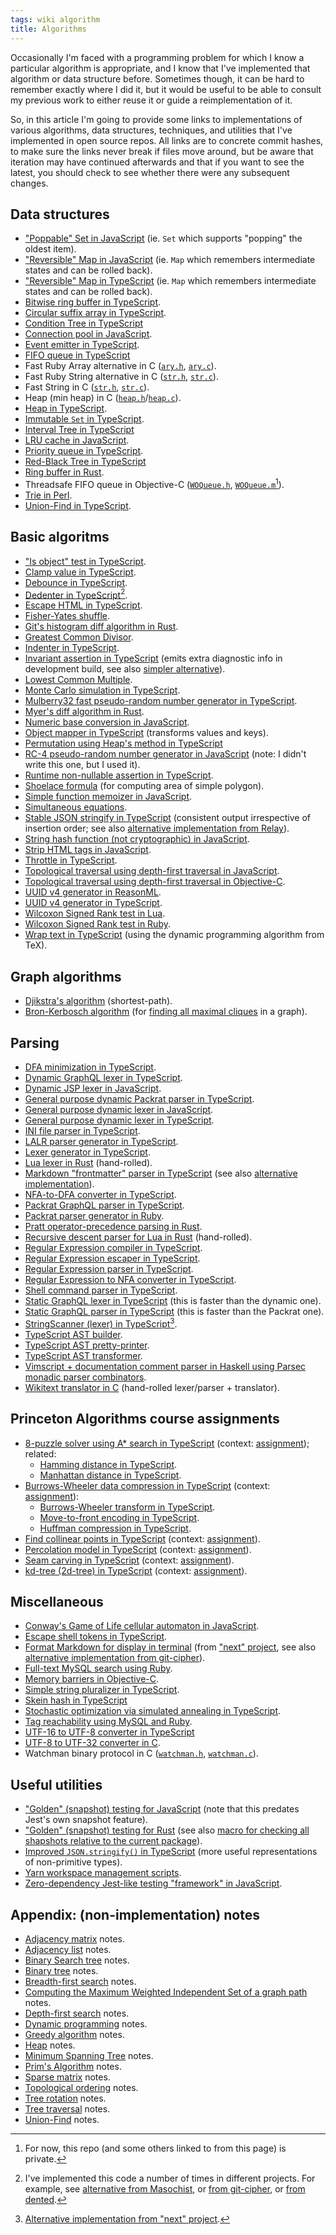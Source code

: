 ```yaml
---
tags: wiki algorithm
title: Algorithms
---
```


Occasionally I'm faced with a programming problem for which I know a particular algorithm is appropriate, and I know that I've implemented that algorithm or data structure before. Sometimes though, it can be hard to remember exactly where I did it, but it would be useful to be able to consult my previous work to either reuse it or guide a reimplementation of it.

So, in this article I'm going to provide some links to implementations of various algorithms, data structures, techniques, and utilities that I've implemented in open source repos. All links are to concrete commit hashes, to make sure the links never break if files move around, but be aware that iteration may have continued afterwards and that if you want to see the latest, you should check to see whether there were any subsequent changes.

## Data structures

-   ["Poppable" Set in JavaScript](https://github.com/wincent/masochist/blob/2872a7b46039c2ef708e47f214e94e5167a341b4/src/server/redis/RedisConnectionPool.js#L3-L10) (ie. `Set` which supports "popping" the oldest item).
-   ["Reversible" Map in JavaScript](https://github.com/liferay/liferay-frontend-projects/blob/8271bd2398fa26c4987cbd8426615bcb22ee1507/projects/npm-tools/packages/npm-scripts/src/jsp/ReversibleMap.js) (ie. `Map` which remembers intermediate states and can be rolled back).
-   ["Reversible" Map in TypeScript](https://github.com/wincent/masochist/blob/7062569bf698cc42ad9be02310751bdaf5d59d0e/packages/legacy/src/lexer/ReversibleMap.ts) (ie. `Map` which remembers intermediate states and can be rolled back).
-   [Bitwise ring buffer in TypeScript](https://github.com/wincent/algorithms/blob/8f1511cb40ea416234b21193fdc3b8323f666ba7/src/RingBuffer.ts).
-   [Circular suffix array in TypeScript](https://github.com/wincent/algorithms/blob/8f1511cb40ea416234b21193fdc3b8323f666ba7/src/CircularSuffixArray.ts).
-   [Condition Tree in TypeScript](https://github.com/wincent/masochist/blob/7062569bf698cc42ad9be02310751bdaf5d59d0e/packages/lexer/src/ConditionTree.ts)
-   [Connection pool in JavaScript](https://github.com/wincent/masochist/blob/2872a7b46039c2ef708e47f214e94e5167a341b4/src/server/redis/RedisConnectionPool.js#L12-L50).
-   [Event emitter in TypeScript](https://github.com/wincent/js/blob/7477dc15b134bb72210b860efa4d0bbc9e118fb8/packages/event-emitter/src/index.ts).
-   [FIFO queue in TypeScript](https://github.com/wincent/masochist/blob/7062569bf698cc42ad9be02310751bdaf5d59d0e/packages/common/src/Queue.ts)
-   Fast Ruby Array alternative in C ([`ary.h`](https://github.com/wincent/wikitext/blob/1c1ef9affa4633e6c169a9c1c8e9b2aee11c3679/ext/wikitext/ary.h), [`ary.c`](https://github.com/wincent/wikitext/blob/1c1ef9affa4633e6c169a9c1c8e9b2aee11c3679/ext/wikitext/ary.c)).
-   Fast Ruby String alternative in C ([`str.h`](https://github.com/wincent/wikitext/blob/1c1ef9affa4633e6c169a9c1c8e9b2aee11c3679/ext/wikitext/str.h), [`str.c`](https://github.com/wincent/wikitext/blob/1c1ef9affa4633e6c169a9c1c8e9b2aee11c3679/ext/wikitext/str.c)).
-   Fast String in C ([`str.h`](https://github.com/wincent/command-t/blob/459e9c6e7d5bd8f559bbf8101869d0c9e800b154/lua/wincent/commandt/lib/str.h), [`str.c`](https://github.com/wincent/command-t/blob/459e9c6e7d5bd8f559bbf8101869d0c9e800b154/lua/wincent/commandt/lib/str.c)).
-   Heap (min heap) in C ([`heap.h`](https://github.com/wincent/command-t/blob/459e9c6e7d5bd8f559bbf8101869d0c9e800b154/lua/wincent/commandt/lib/heap.h)/[`heap.c`](https://github.com/wincent/command-t/blob/459e9c6e7d5bd8f559bbf8101869d0c9e800b154/lua/wincent/commandt/lib/heap.c)).
-   [Heap in TypeScript](https://github.com/wincent/algorithms/blob/0eb10c7ddab759636eddf7d41c3f22c852691288/ts/src/Heap.ts).
-   [Immutable `Set` in TypeScript](https://github.com/wincent/js/blob/7477dc15b134bb72210b860efa4d0bbc9e118fb8/packages/frozen-set/src/index.ts).
-   [Interval Tree in TypeScript](https://github.com/wincent/masochist/blob/7062569bf698cc42ad9be02310751bdaf5d59d0e/packages/lexer/src/IntervalTree.ts)
-   [LRU cache in JavaScript](https://github.com/wincent/masochist/blob/2872a7b46039c2ef708e47f214e94e5167a341b4/src/common/LRUCache.js).
-   [Priority queue in TypeScript](https://github.com/wincent/algorithms/blob/0eb10c7ddab759636eddf7d41c3f22c852691288/ts/src/MinPQ.ts).
-   [Red-Black Tree in TypeScript](https://github.com/wincent/masochist/blob/7062569bf698cc42ad9be02310751bdaf5d59d0e/packages/lexer/src/RedBlackTree.ts)
-   [Ring buffer in Rust](https://github.com/wincent/docvim/blob/426bdaa38b2c9d6f71d27f2b52139d1292a9dafb/libs/docvim_diff/src/ring_buffer.rs).
-   Threadsafe FIFO queue in Objective-C ([`WOQueue.h`](https://github.com/wincent/WOCommon/blob/5d482f6e8e7b05b7982f8fc3ba85929c9ea65b6a/WOQueue.h), [`WOQueue.m`](https://github.com/wincent/WOCommon/blob/5d482f6e8e7b05b7982f8fc3ba85929c9ea65b6a/WOQueue.m)[^private]).
-   [Trie in Perl](https://github.com/git/git/blob/a6a323b31e2bcbac2518bddec71ea7ad558870eb/git-add--interactive.perl#L372-L434).
-   [Union-Find in TypeScript](https://github.com/wincent/algorithms/blob/b2be0a285a708b81973382f8d5de236ad1b069d4/src/UnionFind.ts).

[^private]: For now, this repo (and some others linked to from this page) is private.

## Basic algoritms

-   ["Is object" test in TypeScript](https://github.com/wincent/js/blob/7477dc15b134bb72210b860efa4d0bbc9e118fb8/packages/is-object/src/index.ts).
-   [Clamp value in TypeScript](https://github.com/wincent/js/blob/7477dc15b134bb72210b860efa4d0bbc9e118fb8/packages/clamp/src/index.ts).
-   [Debounce in TypeScript](https://github.com/wincent/js/blob/7477dc15b134bb72210b860efa4d0bbc9e118fb8/packages/debounce/src/index.ts).
-   [Dedenter in TypeScript](https://github.com/wincent/js/blob/7477dc15b134bb72210b860efa4d0bbc9e118fb8/packages/dedent/src/index.ts)[^dedent].
-   [Escape HTML in TypeScript](https://github.com/wincent/js/blob/7477dc15b134bb72210b860efa4d0bbc9e118fb8/packages/escape-html/src/index.ts).
-   [Fisher-Yates shuffle](https://github.com/wincent/conway/blob/deeb4930a290821eeb42c18f78b5a3c7731ad947/life.js#L106-L121).
-   [Git's histogram diff algorithm in Rust](https://github.com/wincent/docvim/blob/426bdaa38b2c9d6f71d27f2b52139d1292a9dafb/libs/docvim_diff/src/histogram.rs).
-   [Greatest Common Divisor](https://github.com/wincent/advent-of-code/blob/ebfbcaef9cc14cf989b1da1d91a59ec0020cde52/2023/08/2/index.ts#L62-L74).
-   [Indenter in TypeScript](https://github.com/wincent/js/tree/7477dc15b134bb72210b860efa4d0bbc9e118fb8/packages/indent).
-   [Invariant assertion in TypeScript](https://github.com/wincent/js/blob/7477dc15b134bb72210b860efa4d0bbc9e118fb8/packages/invariant/src/index.ts) (emits extra diagnostic info in development build, see also [simpler alternative](https://github.com/wincent/masochist/blob/7062569bf698cc42ad9be02310751bdaf5d59d0e/packages/common/src/invariant.ts)).
-   [Lowest Common Multiple](https://github.com/wincent/advent-of-code/blob/ebfbcaef9cc14cf989b1da1d91a59ec0020cde52/2023/08/2/index.ts#L75-L85).
-   [Monte Carlo simulation in TypeScript](https://github.com/wincent/algorithms/blob/b2be0a285a708b81973382f8d5de236ad1b069d4/src/montecarlo.ts).
-   [Mulberry32 fast pseudo-random number generator in TypeScript](https://github.com/wincent/next/blob/490b78ec0dac0209703a04134978be445cbc2d17/src/util/mulberry32.ts).
-   [Myer's diff algorithm in Rust](https://github.com/wincent/docvim/blob/426bdaa38b2c9d6f71d27f2b52139d1292a9dafb/libs/docvim_diff/src/myers.rs).
-   [Numeric base conversion in JavaScript](https://github.com/wincent/hextrapolate/blob/dd2bd86d8269ea3af049d5881f47a817db1e2072/src/convert.js).
-   [Object mapper in TypeScript](https://github.com/wincent/masochist/blob/7062569bf698cc42ad9be02310751bdaf5d59d0e/packages/common/src/objectMap.ts) (transforms values and keys).
-   [Permutation using Heap's method in TypeScript](https://github.com/wincent/masochist/blob/7062569bf698cc42ad9be02310751bdaf5d59d0e/packages/legacy/src/lexer/permute.ts)
-   [RC-4 pseudo-random number generator in JavaScript](https://github.com/wincent/conway/blob/deeb4930a290821eeb42c18f78b5a3c7731ad947/seedrandom.js) (note: I didn't write this one, but I used it).
-   [Runtime non-nullable assertion in TypeScript](https://github.com/wincent/js/blob/7477dc15b134bb72210b860efa4d0bbc9e118fb8/packages/nullthrows/src/index.ts).
-   [Shoelace formula](https://github.com/wincent/advent-of-code/blob/ebfbcaef9cc14cf989b1da1d91a59ec0020cde52/2023/18/2/index.ts#L111-L125) (for computing area of simple polygon).
-   [Simple function memoizer in JavaScript](https://github.com/wincent/masochist/blob/2872a7b46039c2ef708e47f214e94e5167a341b4/src/common/memoize.js).
-   [Simultaneous equations](https://github.com/wincent/advent-of-code/blob/ebfbcaef9cc14cf989b1da1d91a59ec0020cde52/2024/13/2/index.ts#L74-L101).
-   [Stable JSON stringify in TypeScript](https://github.com/wincent/js/blob/7477dc15b134bb72210b860efa4d0bbc9e118fb8/packages/stable-stringify/src/index.ts) (consistent output irrespective of insertion order; see also [alternative implementation from Relay](https://github.com/facebook/relay/blob/2a86be3e71cdc6511fa994e3de539f72070da1b4/src/query/stableStringify.js)).
-   [String hash function (not cryptographic) in JavaScript](https://github.com/wincent/masochist/blob/2872a7b46039c2ef708e47f214e94e5167a341b4/src/server/hashString.js).
-   [Strip HTML tags in JavaScript](https://github.com/wincent/masochist/blob/2872a7b46039c2ef708e47f214e94e5167a341b4/src/server/stripTags.js).
-   [Throttle in TypeScript](https://github.com/wincent/js/blob/7477dc15b134bb72210b860efa4d0bbc9e118fb8/packages/throttle/src/index.ts).
-   [Topological traversal using depth-first traversal in JavaScript](https://github.com/liferay/liferay-frontend-projects/blob/8271bd2398fa26c4987cbd8426615bcb22ee1507/projects/npm-tools/packages/npm-scripts/src/typescript/getTypeScriptBuildOrder.js).
-   [Topological traversal using depth-first traversal in Objective-C](https://github.com/wincent/fusion/blob/fc735b967cb3a546a1838a5994fe4d802df1928b/WOFPlugInManager.m#L190-L225).
-   [UUID v4 generator in ReasonML](https://github.com/wincent/next/blob/b651848bee15a69bb824b719b7c02071496546f6/src/uuid.re).
-   [UUID v4 generator in TypeScript](https://github.com/wincent/next/blob/490b78ec0dac0209703a04134978be445cbc2d17/src/util/UUID.ts).
-   [Wilcoxon Signed Rank test in Lua](https://github.com/wincent/command-t/blob/459e9c6e7d5bd8f559bbf8101869d0c9e800b154/lua/wincent/commandt/private/benchmark.lua#L149-L240).
-   [Wilcoxon Signed Rank test in Ruby](https://github.com/wincent/command-t/blob/459e9c6e7d5bd8f559bbf8101869d0c9e800b154/bin/benchmarks/matcher.rb#L57-L131).
-   [Wrap text in TypeScript](https://github.com/wincent/git-cipher/blob/bc6615f3e639c8c6bce65951d1988b2cd3e8b6fe/src/wrap.mts) (using the dynamic programming algorithm from TeX).

[^dedent]: I've implemented this code a number of times in different projects. For example, see [alternative from Masochist](https://github.com/wincent/masochist/blob/7062569bf698cc42ad9be02310751bdaf5d59d0e/packages/common/src/dedent.ts), or [from git-cipher](https://github.com/wincent/git-cipher/blob/bc6615f3e639c8c6bce65951d1988b2cd3e8b6fe/src/dedent.mts), or [from dented](https://github.com/wincent/dented/blob/30589659ddba073d44947bd1ec0118c02eefe76c/src/dedent.js).

## Graph algorithms

- [Djikstra's algorithm](https://github.com/wincent/advent-of-code/blob/ebfbcaef9cc14cf989b1da1d91a59ec0020cde52/2024/16/2/index.ts#L241-L289) (shortest-path).
- [Bron-Kerbosch algorithm](https://github.com/wincent/advent-of-code/blob/ebfbcaef9cc14cf989b1da1d91a59ec0020cde52/2024/23/2/index.ts#L64-L124) (for [finding all maximal cliques](https://en.wikipedia.org/wiki/Clique_problem) in a graph).

## Parsing

-   [DFA minimization in TypeScript](https://github.com/wincent/masochist/blob/7062569bf698cc42ad9be02310751bdaf5d59d0e/packages/lexer/src/NFA/minimizeDFA.ts).
-   [Dynamic GraphQL lexer in TypeScript](https://github.com/wincent/masochist/blob/7062569bf698cc42ad9be02310751bdaf5d59d0e/packages/legacy/src/lexer/lex.ts).
-   [Dynamic JSP lexer in JavaScript](https://github.com/liferay/liferay-frontend-projects/blob/8271bd2398fa26c4987cbd8426615bcb22ee1507/projects/npm-tools/packages/npm-scripts/src/jsp/lex.js).
-   [General purpose dynamic Packrat parser in TypeScript](https://github.com/wincent/masochist/blob/7062569bf698cc42ad9be02310751bdaf5d59d0e/packages/legacy/src/parser/Parser.ts).
-   [General purpose dynamic lexer in JavaScript](https://github.com/liferay/liferay-frontend-projects/blob/8271bd2398fa26c4987cbd8426615bcb22ee1507/projects/npm-tools/packages/npm-scripts/src/jsp/Lexer.js).
-   [General purpose dynamic lexer in TypeScript](https://github.com/wincent/masochist/blob/7062569bf698cc42ad9be02310751bdaf5d59d0e/packages/legacy/src/lexer/Lexer.ts).
-   [INI file parser in TypeScript](https://github.com/wincent/next/blob/490b78ec0dac0209703a04134978be445cbc2d17/src/util/parseINI.ts).
-   [LALR parser generator in TypeScript](https://github.com/wincent/masochist/blob/7062569bf698cc42ad9be02310751bdaf5d59d0e/packages/parser/src/build.ts).
-   [Lexer generator in TypeScript](https://github.com/wincent/masochist/blob/7062569bf698cc42ad9be02310751bdaf5d59d0e/packages/lexer/src/build.ts).
-   [Lua lexer in Rust](https://github.com/wincent/docvim/blob/426bdaa38b2c9d6f71d27f2b52139d1292a9dafb/libs/docvim_lexer/src/lua.rs) (hand-rolled).
-   [Markdown "frontmatter" parser in TypeScript](https://github.com/wincent/next/blob/490b78ec0dac0209703a04134978be445cbc2d17/src/util/parseFrontmatter.ts) (see also [alternative implementation](https://github.com/wincent/unpack-content/blob/cc0525a69d6f8a3ea6cc90f427f68046dfcf56d2/src/index.js)).
-   [NFA-to-DFA converter in TypeScript](https://github.com/wincent/masochist/blob/7062569bf698cc42ad9be02310751bdaf5d59d0e/packages/lexer/src/NFA/NFAToDFA.ts).
-   [Packrat GraphQL parser in TypeScript](https://github.com/wincent/masochist/blob/7062569bf698cc42ad9be02310751bdaf5d59d0e/packages/legacy/src/parser/parse.ts).
-   [Packrat parser generator in Ruby](https://github.com/wincent/walrat).
-   [Pratt operator-precedence parsing in Rust](https://github.com/wincent/docvim/blob/426bdaa38b2c9d6f71d27f2b52139d1292a9dafb/libs/docvim_parser/src/lua.rs#L250-L281).
-   [Recursive descent parser for Lua in Rust](https://github.com/wincent/docvim/blob/426bdaa38b2c9d6f71d27f2b52139d1292a9dafb/libs/docvim_parser/src/lua.rs) (hand-rolled).
-   [Regular Expression compiler in TypeScript](https://github.com/wincent/masochist/blob/7062569bf698cc42ad9be02310751bdaf5d59d0e/packages/lexer/src/compileRegExp.ts).
-   [Regular Expression escaper in TypeScript](https://github.com/wincent/masochist/blob/7062569bf698cc42ad9be02310751bdaf5d59d0e/packages/common/src/escapeForRegExp.ts).
-   [Regular Expression parser in TypeScript](https://github.com/wincent/masochist/blob/7062569bf698cc42ad9be02310751bdaf5d59d0e/packages/lexer/src/RegExp/RegExpParser.ts).
-   [Regular Expression to NFA converter in TypeScript](https://github.com/wincent/masochist/blob/7062569bf698cc42ad9be02310751bdaf5d59d0e/packages/lexer/src/NFA/regExpToNFA.ts).
-   [Shell command parser in TypeScript](https://github.com/wincent/next/blob/490b78ec0dac0209703a04134978be445cbc2d17/src/util/parseShell.ts).
-   [Static GraphQL lexer in TypeScript](https://github.com/wincent/masochist/blob/7062569bf698cc42ad9be02310751bdaf5d59d0e/packages/lexer/src/lex.ts) (this is faster than the dynamic one).
-   [Static GraphQL parser in TypeScript](https://github.com/wincent/masochist/blob/7062569bf698cc42ad9be02310751bdaf5d59d0e/packages/parser/src/parseDocument.ts) (this is faster than the Packrat one).
-   [StringScanner (lexer) in TypeScript](https://github.com/wincent/masochist/blob/7062569bf698cc42ad9be02310751bdaf5d59d0e/packages/common/src/StringScanner.ts)[^scanner].
-   [TypeScript AST builder](https://github.com/wincent/masochist/blob/7062569bf698cc42ad9be02310751bdaf5d59d0e/packages/codegen/src/ast.ts).
-   [TypeScript AST pretty-printer](https://github.com/wincent/masochist/blob/7062569bf698cc42ad9be02310751bdaf5d59d0e/packages/codegen/src/print.ts).
-   [TypeScript AST transformer](https://github.com/wincent/masochist/blob/7062569bf698cc42ad9be02310751bdaf5d59d0e/packages/codegen/src/walk.ts).
-   [Vimscript + documentation comment parser in Haskell using Parsec monadic parser combinators](https://github.com/wincent/docvim/blob/621a4d30f17a9fda64cf6b37d4608cbe08bc72e3/lib/Text/Docvim/Parse.hs).
-   [Wikitext translator in C](https://github.com/wincent/wikitext/blob/1c1ef9affa4633e6c169a9c1c8e9b2aee11c3679/ext/wikitext/parser.c) (hand-rolled lexer/parser + translator).

[^scanner]: [Alternative implementation from "next" project](https://github.com/wincent/next/blob/490b78ec0dac0209703a04134978be445cbc2d17/src/util/StringScanner.ts).

## Princeton Algorithms course assignments

-   [8-puzzle solver using A\* search in TypeScript](https://github.com/wincent/algorithms/blob/0eb10c7ddab759636eddf7d41c3f22c852691288/ts/src/Solver.ts) (context: [assignment](https://coursera.cs.princeton.edu/algs4/assignments/8puzzle/specification.php)); related:
    -   [Hamming distance in TypeScript](https://github.com/wincent/algorithms/blob/0eb10c7ddab759636eddf7d41c3f22c852691288/ts/src/Board.ts#L46-L71).
    -   [Manhattan distance in TypeScript](https://github.com/wincent/algorithms/blob/0eb10c7ddab759636eddf7d41c3f22c852691288/ts/src/Board.ts#L46-L71).
-   [Burrows-Wheeler data compression in TypeScript](https://github.com/wincent/algorithms/tree/burrows-wheeler-solution) (context: [assignment](https://coursera.cs.princeton.edu/algs4/assignments/burrows/specification.php)):
    -   [Burrows-Wheeler transform in TypeScript](https://github.com/wincent/algorithms/blob/8f1511cb40ea416234b21193fdc3b8323f666ba7/src/BurrowsWheeler.ts).
    -   [Move-to-front encoding in TypeScript](https://github.com/wincent/algorithms/blob/8f1511cb40ea416234b21193fdc3b8323f666ba7/src/MoveToFront.ts).
    -   [Huffman compression in TypeScript](https://github.com/wincent/algorithms/blob/8f1511cb40ea416234b21193fdc3b8323f666ba7/src/Huffman.ts).
-   [Find collinear points in TypeScript](https://github.com/wincent/algorithms/blob/acc7e6bdc27061570770498c00f91f8e051afb1d/ts/src/FastCollinearPoints.ts) (context: [assignment](https://coursera.cs.princeton.edu/algs4/assignments/collinear/specification.php)).
-   [Percolation model in TypeScript](https://github.com/wincent/algorithms/blob/b2be0a285a708b81973382f8d5de236ad1b069d4/src/Percolation.ts) (context: [assignment](https://coursera.cs.princeton.edu/algs4/assignments/percolation/specification.php)).
-   [Seam carving in TypeScript](https://github.com/wincent/algorithms/blob/28b33ad9e080bb3184c0e1ca0e078f7c1865e470/SeamCarver.js) (context: [assignment](https://www.cs.princeton.edu/courses/archive/fall14/cos226/assignments/seamCarving.html)).
-   [kd-tree (2d-tree) in TypeScript](https://github.com/wincent/algorithms/blob/72c5d36cc179849a7c6a552cecd0e939cf13e74c/ts/src/KdTree.ts) (context: [assignment](https://coursera.cs.princeton.edu/algs4/assignments/kdtree/specification.php)).

## Miscellaneous

-   [Conway's Game of Life cellular automaton in JavaScript](https://github.com/wincent/conway/blob/deeb4930a290821eeb42c18f78b5a3c7731ad947/life.js).
-   [Escape shell tokens in TypeScript](https://github.com/wincent/git-cipher/blob/bc6615f3e639c8c6bce65951d1988b2cd3e8b6fe/src/shellEscape.mts).
-   [Format Markdown for display in terminal](https://github.com/wincent/next/blob/490b78ec0dac0209703a04134978be445cbc2d17/src/util/formatMarkdown.ts) (from ["next" project](https://github.com/wincent/next), see also [alternative implementation from git-cipher](https://github.com/wincent/git-cipher/blob/bc6615f3e639c8c6bce65951d1988b2cd3e8b6fe/src/markdown.mts)).
-   [Full-text MySQL search using Ruby](https://github.com/wincent/wincent-on-rails/blob/a6fc24eda8ce3a21013f2712f02a39dd09b778e2/app/models/needle.rb).
-   [Memory barriers in Objective-C](https://github.com/wincent/WOPublic/blob/5f090d2077e6c71961133baa20993f80ea303096/WOMemoryBarrier.h).
-   [Simple string pluralizer in TypeScript](https://github.com/wincent/algorithms/blob/8f1511cb40ea416234b21193fdc3b8323f666ba7/src/pluralize.ts).
-   [Skein hash in TypeScript](https://github.com/wincent/masochist/blob/7062569bf698cc42ad9be02310751bdaf5d59d0e/packages/legacy/src/parser/skein.ts)
-   [Stochastic optimization via simulated annealing in TypeScript](https://github.com/wincent/yak-layout/blob/dffb31e61576c3346a83aeb48afbc51ba49370a6/src/index.js#L865).
-   [Tag reachability using MySQL and Ruby](https://github.com/wincent/wincent-on-rails/blob/1b8d4aa8f3da1c0c8f7e5af23c6934d13f630930/app/models/tag.rb#L54-L104).
-   [UTF-16 to UTF-8 converter in TypeScript](https://github.com/wincent/masochist/blob/7062569bf698cc42ad9be02310751bdaf5d59d0e/packages/legacy/src/parser/utf8.ts)
-   [UTF-8 to UTF-32 converter in C](https://github.com/wincent/wikitext/blob/1c1ef9affa4633e6c169a9c1c8e9b2aee11c3679/ext/wikitext/parser.c#L298-L378).
-   Watchman binary protocol in C ([`watchman.h`](https://github.com/wincent/command-t/blob/459e9c6e7d5bd8f559bbf8101869d0c9e800b154/lua/wincent/commandt/lib/watchman.h), [`watchman.c`](https://github.com/wincent/command-t/blob/459e9c6e7d5bd8f559bbf8101869d0c9e800b154/lua/wincent/commandt/lib/watchman.c)).

## Useful utilities

-   ["Golden" (snapshot) testing for JavaScript](https://github.com/facebook/relay/blob/a0e8a6c0a106e448a31fcd701400a1d11b74a7e4/packages/react-relay/classic/tools/__mocks__/getGoldenMatchers.js) (note that this predates Jest's own snapshot feature).
-   ["Golden" (snapshot) testing for Rust](https://github.com/wincent/docvim/blob/426bdaa38b2c9d6f71d27f2b52139d1292a9dafb/libs/docvim_snapshot/src/lib.rs) (see also [macro for checking all shapshots relative to the current package](https://github.com/wincent/docvim/blob/426bdaa38b2c9d6f71d27f2b52139d1292a9dafb/libs/docvim_macros/src/lib.rs)).
-   [Improved `JSON.stringify()` in TypeScript](https://github.com/wincent/git-cipher/blob/bc6615f3e639c8c6bce65951d1988b2cd3e8b6fe/src/stringify.mts) (more useful representations of non-primitive types).
-   [Yarn workspace management scripts](https://github.com/wincent/js/tree/7477dc15b134bb72210b860efa4d0bbc9e118fb8/packages/workspace-scripts/src).
-   [Zero-dependency Jest-like testing "framework" in JavaScript](https://github.com/wincent/jost/blob/09450b8a15538e09fbaebab718f29909d4267a61/src/index.js).

## Appendix: (non-implementation) notes

-   [Adjacency matrix](./Adjacency_matrix) notes.
-   [Adjacency list](./Adjacency_list) notes.
-   [Binary Search tree](./Binary_Search_Tree) notes.
-   [Binary tree](./Binary_tree) notes.
-   [Breadth-first search](./Breadth-first_search) notes.
-   [Computing the Maximum Weighted Independent Set of a graph path](./Computing_the_Maximum_Weighted_Independent_Set_of_a_graph_path) notes.
-   [Depth-first search](./Depth_first_search) notes.
-   [Dynamic programming](./Dynamic_programming) notes.
-   [Greedy algorithm](./Greedy_algorithm) notes.
-   [Heap](./Heap) notes.
-   [Minimum Spanning Tree](./Minimum_Spanning_Tree) notes.
-   [Prim's Algorithm](./Prim's_Algorithm) notes.
-   [Sparse matrix](./Sparse_matrix) notes.
-   [Topological ordering](./Topological_ordering) notes.
-   [Tree rotation](./Tree_rotations) notes.
-   [Tree traversal](./Tree_traversal) notes.
-   [Union-Find](./Union-Find) notes.
